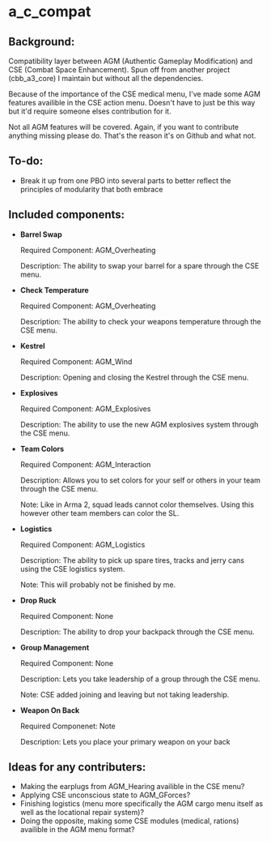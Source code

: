 a_c_compat
==========


Background:
---------------------------
Compatibility layer between AGM (Authentic Gameplay Modification) and CSE (Combat Space Enhancement). Spun off from another project (cbb_a3_core) I maintain but without all the dependencies.

Because of the importance of the CSE medical menu, I've made some AGM features availible in the CSE action menu. Doesn't have to just be this way but it'd require someone elses contribution for it.

Not all AGM features will be covered. Again, if you want to contribute anything missing please do. That's the reason it's on Github and what not.

To-do:
---------------------------

  - Break it up from one PBO into several parts to better reflect the principles of modularity that both embrace

Included components:
---------------------------

  - **Barrel Swap**

    Required Component: AGM_Overheating

    Description: The ability to swap your barrel for a spare through the CSE menu.
    
  - **Check Temperature**

    Required Component: AGM_Overheating

    Description: The ability to check your weapons temperature through the CSE menu.

  - **Kestrel**

    Required Component: AGM_Wind

    Description: Opening and closing the Kestrel through the CSE menu.

  - **Explosives**

    Required Component: AGM_Explosives

    Description: The ability to use the new AGM explosives system through the CSE menu.
    
  - **Team Colors**

    Required Component: AGM_Interaction

    Description: Allows you to set colors for your self or others in your team through the CSE menu.
    
    Note: Like in Arma 2, squad leads cannot color themselves. Using this however other team members can color the SL.

  - **Logistics**

    Required Component: AGM_Logistics

    Description: The ability to pick up spare tires, tracks and jerry cans using the CSE logistics system.

    Note: This will probably not be finished by me.

  - **Drop Ruck**

    Required Component: None

    Description: The ability to drop your backpack through the CSE menu.

  - **Group Management**

    Required Component: None

    Description: Lets you take leadership of a group through the CSE menu.

    Note: CSE added joining and leaving but not taking leadership.
      
  - **Weapon On Back**

    Required Componenet: Note

    Description: Lets you place your primary weapon on your back

Ideas for any contributers:
---------------------------

  - Making the earplugs from AGM_Hearing availible in the CSE menu?
  - Applying CSE unconscious state to AGM_GForces?
  - Finishing logistics (menu more specifically the AGM cargo menu itself as well as the locational repair system)?
  - Doing the opposite, making some CSE modules (medical, rations) availible in the AGM menu format?
